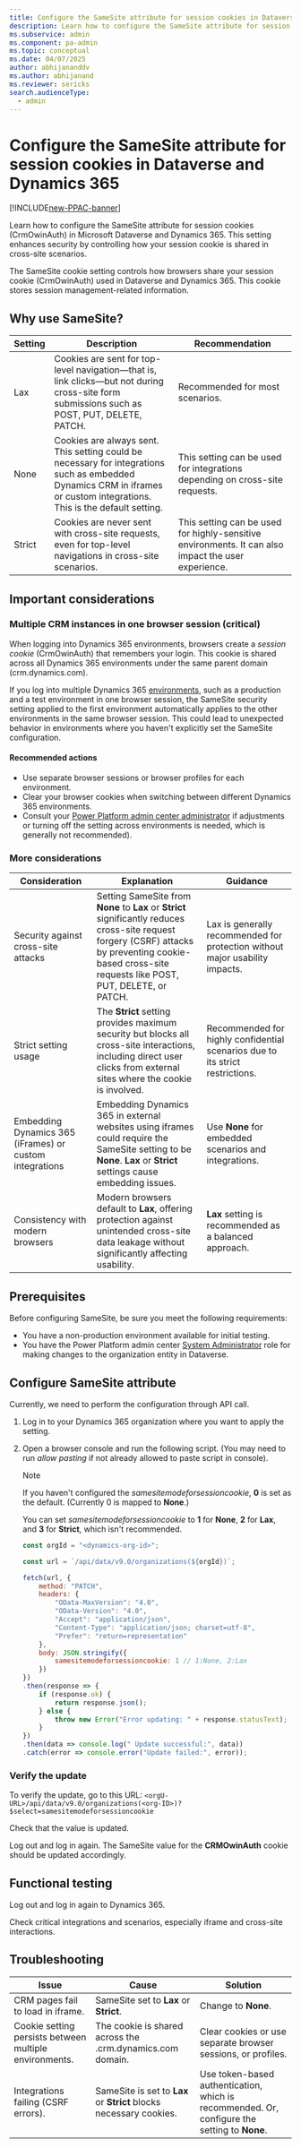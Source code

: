 ```yaml
---
title: Configure the SameSite attribute for session cookies in Dataverse and Dynamics 365
description: Learn how to configure the SameSite attribute for session cookies in Dataverse and Dynamics 365.
ms.subservice: admin
ms.component: pa-admin
ms.topic: conceptual
ms.date: 04/07/2025
author: abhijananddv
ms.author: abhijanand
ms.reviewer: sericks
search.audienceType: 
  - admin
---
```


# Configure the SameSite attribute for session cookies in Dataverse and Dynamics 365

[!INCLUDE[new-PPAC-banner](~/includes/new-PPAC-banner.md)]

Learn how to configure the SameSite attribute for session cookies (CrmOwinAuth) in Microsoft Dataverse and Dynamics 365. This setting enhances security by controlling how your session cookie is shared in cross-site scenarios. 

The SameSite cookie setting controls how browsers share your session cookie (CrmOwinAuth) used in Dataverse and Dynamics 365. This cookie stores session management-related information. 

## Why use SameSite? 

| Setting | Description | Recommendation |
| --- | --- | --- |
| Lax | Cookies are sent for top-level navigation&mdash;that is, link clicks&mdash;but not during cross-site form submissions such as POST, PUT, DELETE, PATCH. | Recommended for most scenarios. |
| None | Cookies are always sent. This setting could be necessary for integrations such as embedded Dynamics CRM in iframes or custom integrations. This is the default setting.  | This setting can be used for integrations depending on cross-site requests. |
| Strict | Cookies are never sent with cross-site requests, even for top-level navigations in cross-site scenarios. | This setting can be used for highly-sensitive environments. It can also impact the user experience. |

## Important considerations 

### Multiple CRM instances in one browser session (critical) 

When logging into Dynamics 365 environments, browsers create a _session cookie_ (CrmOwinAuth) that remembers your login. This cookie is shared across all Dynamics 365 environments under the same parent domain (crm.dynamics.com). 

If you log into multiple Dynamics 365 [environments](environments-overview.md), such as a production and a test environment in one browser session, the SameSite security setting applied to the first environment automatically applies to the other environments in the same browser session. This could lead to unexpected behavior in environments where you haven't explicitly set the SameSite configuration. 

#### Recommended actions

- Use separate browser sessions or browser profiles for each environment. 
- Clear your browser cookies when switching between different Dynamics 365 environments. 
- Consult your [Power Platform admin center administrator](https://learn.microsoft.com/en-us/power-platform/admin/overview-role-power-platform-admin) if adjustments or turning off the setting across environments is needed, which is generally not recommended). 

### More considerations 

| Consideration | Explanation | Guidance |
| --- | --- | --- |
| Security against cross-site attacks | Setting SameSite from **None** to **Lax** or **Strict** significantly reduces cross-site request forgery (CSRF) attacks by preventing cookie-based cross-site requests like POST, PUT, DELETE, or PATCH. | Lax is generally recommended for protection without major usability impacts. |
| Strict setting usage | The **Strict** setting provides maximum security but blocks all cross-site interactions, including direct user clicks from external sites where the cookie is involved. | Recommended for highly confidential scenarios due to its strict restrictions. |
| Embedding Dynamics 365 (iFrames) or custom integrations | Embedding Dynamics 365 in external websites using iframes could require the SameSite setting to be **None**. **Lax** or **Strict** settings cause embedding issues. | Use **None** for embedded scenarios and integrations. |
| Consistency with modern browsers | Modern browsers default to **Lax**, offering protection against unintended cross-site data leakage without significantly affecting usability. | **Lax** setting is recommended as a balanced approach. |

## Prerequisites 

Before configuring SameSite, be sure you meet the following requirements:

- You have a non-production environment available for initial testing. 
- You have the Power Platform admin center [System Administrator](security-roles-privileges.md) role for making changes to the organization entity in Dataverse. 

## Configure SameSite attribute 

Currently, we need to perform the configuration through API call. 

1. Log in to your Dynamics 365 organization where you want to apply the setting. 
2. Open a browser console and run the following script. (You may need to run _allow pasting_ if not already allowed to paste script in console).  

    > [!NOTE]
    > If you haven't configured the _samesitemodeforsessioncookie_, **0** is set as the default. (Currently 0 is mapped to **None**.)
    >
    > You can set _samesitemodeforsessioncookie_ to **1** for **None**, **2** for **Lax**, and **3** for **Strict**, which isn't recommended.

    ```javascript
    const orgId = "<dynamics-org-id>"; 
    
    const url = `/api/data/v9.0/organizations(${orgId})`; 
    
    fetch(url, { 
        method: "PATCH", 
        headers: { 
            "OData-MaxVersion": "4.0", 
            "OData-Version": "4.0", 
            "Accept": "application/json", 
            "Content-Type": "application/json; charset=utf-8", 
            "Prefer": "return=representation" 
        }, 
        body: JSON.stringify({ 
            samesitemodeforsessioncookie: 1 // 1:None, 2:Lax 
        }) 
    }) 
    .then(response => { 
        if (response.ok) { 
            return response.json(); 
        } else { 
            throw new Error("Error updating: " + response.statusText); 
        } 
    }) 
    .then(data => console.log(" Update successful:", data)) 
    .catch(error => console.error("Update failed:", error)); 
    ```

### Verify the update 

To verify the update, go to this URL: `<orgU-URL>/api/data/v9.0/organizations(<org-ID>)?$select=samesitemodeforsessioncookie`

Check that the value is updated. 

Log out and log in again. The SameSite value for the **CRMOwinAuth** cookie should be updated accordingly. 

## Functional testing 

Log out and log in again to Dynamics 365. 

Check critical integrations and scenarios, especially iframe and cross-site interactions. 

## Troubleshooting 

| Issue | Cause | Solution |
| --- | --- | --- |
| CRM pages fail to load in iframe. | SameSite set to **Lax** or **Strict**. | Change to **None**. |
| Cookie setting persists between multiple environments. | The cookie is shared across the .crm.dynamics.com domain. | Clear cookies or use separate browser sessions, or profiles. |
| Integrations failing (CSRF errors). | SameSite is set to **Lax** or **Strict** blocks necessary cookies. | Use token-based authentication, which is recommended. Or, configure the setting to **None**. |
